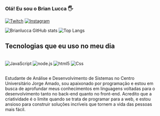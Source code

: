 ### Olá! Eu sou o Brian Lucca 🖐️

[![Twitch](https://img.shields.io/badge/Twitch-9146FF?style=for-the-badge&logo=twitch&logoColor=white)](https://www.twitch.tv/br14nplayer)
[![Instagram](https://img.shields.io/badge/Instagram-E4405F?style=for-the-badge&logo=instagram&logoColor=white)](https://instagram.com/brian_luccaa?igshid=MzMyNGUyNmU2YQ==)

![Brianlucca GitHub stats](https://github-readme-stats.vercel.app/api?username=Brianlucca&show_icons=true&theme=dracula)
![Top Langs](https://github-readme-stats.vercel.app/api/top-langs/?username=Brianlucca&layout=compact)

## Tecnologias que eu uso no meu dia
<div style="display: inline_block"><br/>
    <img align="center" alt="JavaScript" src="https://img.shields.io/badge/JavaScript-F7DF1E?style=for-the-badge&logo=javascript&logoColor=black" />
    <img align="center" alt="node.js" src="https://img.shields.io/badge/Node.js-43853D?style=for-the-badge&logo=node.js&logoColor=white" />
    <img align="center" alt="html5" src="https://img.shields.io/badge/HTML5-E34F26?style=for-the-badge&logo=html5&logoColor=white" />
    <img align="center" alt="Css" src="https://img.shields.io/badge/CSS3-1572B6?style=for-the-badge&logo=css3&logoColor=white" />
</div><br/>

Estudante de Análise e Desenvolvimento de Sistemas no Centro Universitário Jorge Amado, sou apaixonado por programação e estou em busca de aprofundar meus conhecimentos em linguagens voltadas para o desenvolvimento tanto no back-end quanto no front-end. Acredito que a criatividade é o limite quando se trata de programar para a web, e estou ansioso para construir soluções incríveis que tornem a vida das pessoas mais fácil.

